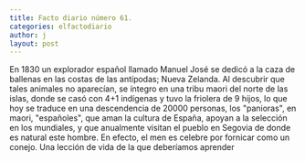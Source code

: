 ```yaml
---
title: Facto diario número 61.
categories: elfactodiario
author: j
layout: post
---
```

En 1830 un explorador español llamado Manuel José se dedicó a la caza de ballenas en las costas de las antípodas; Nueva Zelanda. Al descubrir que tales animales no aparecían, se íntegro en una tribu maori del norte de las islas, donde se casó con 4+1 indígenas y tuvo la friolera de 9 hijos, lo que hoy se traduce en una descendencia de 20000 personas, los "panioras", en maori, "españoles", que aman la cultura de España, apoyan a la selección en los mundiales, y que anualmente visitan el pueblo en Segovia de donde es natural este hombre. 
En efecto, el men es celebre por fornicar como un conejo. Una lección de vida de la que deberíamos aprender
